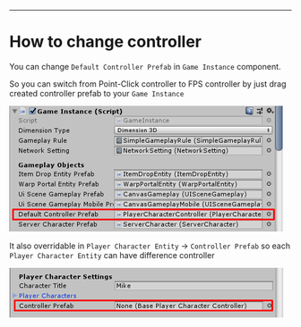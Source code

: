 * * *

How to change controller
==============

You can change `Default Controller Prefab` in `Game Instance` component.

So you can switch from Point-Click controller to FPS controller by just drag created controller prefab to your `Game Instance`

![](../images/change_controller_01.png)

It also overridable in `Player Character Entity` → `Controller Prefab` so each `Player Character Entity` can have difference controller

![](../images/change_controller_02.png)